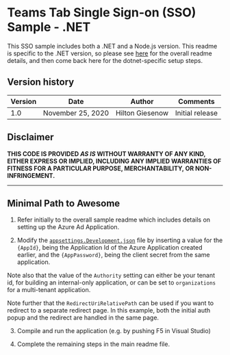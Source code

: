 # Teams Tab Single Sign-on (SSO) Sample - .NET

This SSO sample includes both a .NET and a Node.js version. This readme is specific to the .NET version, so please see [here](../../) for the overall readme details, and then come back here for the dotnet-specific setup steps.

## Version history

Version|Date|Author|Comments
-------|----|----|--------
1.0|November 25, 2020|Hilton Giesenow|Initial release

## Disclaimer

**THIS CODE IS PROVIDED *AS IS* WITHOUT WARRANTY OF ANY KIND, EITHER EXPRESS OR IMPLIED, INCLUDING ANY IMPLIED WARRANTIES OF FITNESS FOR A PARTICULAR PURPOSE, MERCHANTABILITY, OR NON-INFRINGEMENT.**

---

## Minimal Path to Awesome

1. Refer initially to the overall sample readme which includes details on setting up the Azure Ad Application.

2. Modify the [`appsettings.Development.json`](appsettings.Development.json) file by inserting a value for the `{AppId}`, being the Application Id of the Azure Application created earlier, and the `{AppPassword}`, being the client secret from the same application.

Note also that the value of the `Authority` setting can either be your tenant id, for building an internal-only application, or can be set to `organizations` for a multi-tenant application.

Note further that the `RedirectUriRelativePath` can be used if you want to redirect to a separate redirect page. In this example, both the initial auth popup and the redirect are handled in the same page.

3. Compile and run the application (e.g. by pushing F5 in Visual Studio)

4. Complete the remaining steps in the main readme file.
